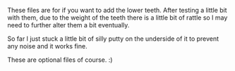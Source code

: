 These files are for if you want to add the lower teeth. After testing a little bit with them, due to the weight of the teeth there is a little bit of rattle so I may need to further alter them a bit eventually. 

So far I just stuck a little bit of silly putty on the underside of it to prevent any noise and it works fine.

These are optional files of course. :)
